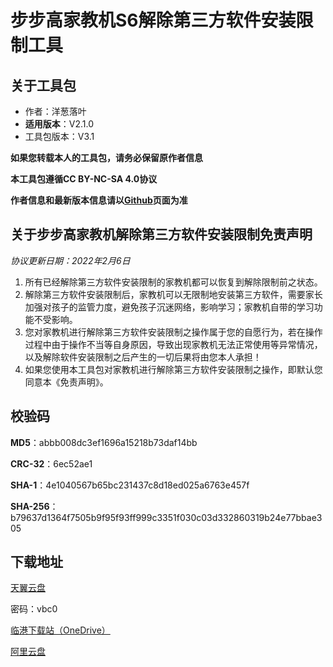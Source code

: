 # 步步高家教机S6解除第三方软件安装限制工具

## 关于工具包
- 作者：洋葱落叶
- **适用版本**：V2.1.0
- 工具包版本：V3.1

**如果您转载本人的工具包，请务必保留原作者信息**

**本工具包遵循CC BY-NC-SA 4.0协议**

**作者信息和最新版本信息请以[Github](https://github.com/ycly2333/EEBBK_package_tool/blob/main/S6.md)页面为准**

## 关于步步高家教机解除第三方软件安装限制免责声明
*协议更新日期：2022年2月6日*
1. 所有已经解除第三方软件安装限制的家教机都可以恢复到解除限制前之状态。
2. 解除第三方软件安装限制后，家教机可以无限制地安装第三方软件，需要家长加强对孩子的监管力度，避免孩子沉迷网络，影响学习；家教机自带的学习功能不受影响。
3. 您对家教机进行解除第三方软件安装限制之操作属于您的自愿行为，若在操作过程中由于操作不当等自身原因，导致出现家教机无法正常使用等异常情况，以及解除软件安装限制之后产生的一切后果将由您本人承担！
4. 如果您使用本工具包对家教机进行解除第三方软件安装限制之操作，即默认您同意本《免责声明》。

## 校验码
**MD5**：abbb008dc3ef1696a15218b73daf14bb

**CRC-32**：6ec52ae1

**SHA-1**：4e1040567b65bc231437c8d18ed025a6763e457f

**SHA-256**：b79637d1364f7505b9f95f93ff999c3351f030c03d332860319b24e77bbae305

## 下载地址

[天翼云盘](https://cloud.189.cn/t/aeUZzaeMriyu)

密码：vbc0

[临港下载站（OneDrive）](https://lingang.xyz/6/main/EEBBK/S6/解除软件安装限制工具)

[阿里云盘](https://www.aliyundrive.com/s/7FC75ec4Pnk)

